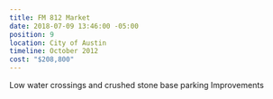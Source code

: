 ```yaml
---
title: FM 812 Market
date: 2018-07-09 13:46:00 -05:00
position: 9
location: City of Austin
timeline: October 2012
cost: "$208,800"
---
```


Low water crossings and crushed stone base parking Improvements